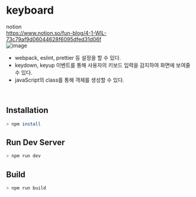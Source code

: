 # keyboard
notion<br>
https://www.notion.so/fun-blog/4-1-WIL-73c79af9d06044628f6095dfed31d06f <br>
![image](https://user-images.githubusercontent.com/85012454/230920696-a23fb2fc-5710-4607-9cc9-6b3b1dd49ec6.png)

- webpack, eslint, prettier 등 설정을 할 수 있다.
- keydown, keyup 이벤트를 통해 사용자의 키보드 입력을 감지하여 화면에 보여줄 수 있다.
- javaScript의 class를 통해 객체를 생성할 수 있다. 
<br>

## Installation

```bash
> npm install
```


## Run Dev Server

```bash
> npm run dev
```

## Build

```bash
> npm run build
```
